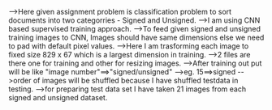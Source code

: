 -->Here given assignment problem is  classification problem to sort documents into two categorries - Signed and Unsigned.
-->I am using CNN based supervised training approach.
-->To feed given signed and unsigned training images to CNN, Images should have same dimensions else we need to pad with default pixel values.
-->Here I am trasforming each image to fixed size 829 x 67 which is a largest dimension in training.
-->2 files are there one for training and other for resizing images.
-->After training out put will be like "image number"==>"signed/unsigned"
-->eg. 15==>signed
-->order of images will be shuffled because I have shuffled testdata in testing.
-->for preparing test data set I have taken 21 images from each signed and unsigned dataset.
